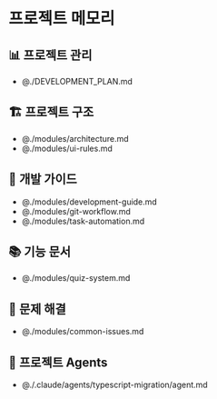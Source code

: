 # 프로젝트 메모리

## 📊 프로젝트 관리
- @./DEVELOPMENT_PLAN.md

## 🏗️ 프로젝트 구조
- @./modules/architecture.md
- @./modules/ui-rules.md

## 🚀 개발 가이드
- @./modules/development-guide.md
- @./modules/git-workflow.md
- @./modules/task-automation.md

## 📚 기능 문서
- @./modules/quiz-system.md

## 🔧 문제 해결
- @./modules/common-issues.md

## 🤖 프로젝트 Agents
- @./.claude/agents/typescript-migration/agent.md